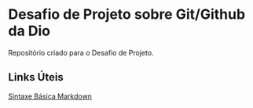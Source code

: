 # Desafio de Projeto sobre Git/Github da Dio
Repositório criado para o Desafio de Projeto.

## Links Úteis
[Sintaxe Básica Markdown](https://markdownguide.org/basic-syntax/)
